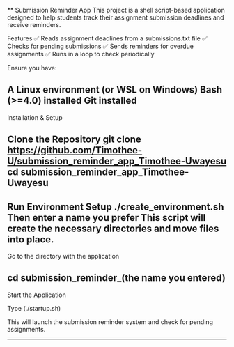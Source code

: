 ** Submission Reminder App
This project is a shell script-based application designed to help students track their assignment submission deadlines and receive reminders.

Features
✅ Reads assignment deadlines from a submissions.txt file
✅ Checks for pending submissions
✅ Sends reminders for overdue assignments
✅ Runs in a loop to check periodically

Ensure you have:

A Linux environment (or WSL on Windows)
Bash (>=4.0) installed
Git installed
----------
Installation & Setup

Clone the Repository
git clone https://github.com/Timothee-U/submission_reminder_app_Timothee-Uwayesu
cd submission_reminder_app_Timothee-Uwayesu
----------
Run Environment Setup
./create_environment.sh
Then enter a name you prefer
This script will create the necessary directories and move files into place.
-----------
Go to the directory with the application

cd submission_reminder_(the name you entered)
-----------
Start the Application

Type (./startup.sh)

This will launch the submission reminder system and check for pending assignments.
**************

